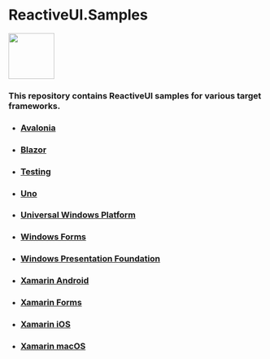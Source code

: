 
# ReactiveUI.Samples

<a href="https://github.com/reactiveui/reactiveui">
  <img width="90" heigth="90" src="https://raw.githubusercontent.com/reactiveui/styleguide/master/logo/main.png">
</a>

### This repository contains ReactiveUI samples for various target frameworks.

- ### [Avalonia](https://github.com/reactiveui/ReactiveUI.Samples/tree/main/avalonia)

- ### [Blazor](https://github.com/reactiveui/ReactiveUI.Samples/tree/main/blazor)

- ### [Testing](https://github.com/reactiveui/ReactiveUI.Samples/tree/main/testing)

- ### [Uno](https://github.com/reactiveui/ReactiveUI.Samples/tree/main/uno)

- ### [Universal Windows Platform](https://github.com/reactiveui/ReactiveUI.Samples/tree/main/uwp)

- ### [Windows Forms](https://github.com/reactiveui/ReactiveUI.Samples/tree/main/winforms)

- ### [Windows Presentation Foundation](https://github.com/reactiveui/ReactiveUI.Samples/tree/main/wpf)

- ### [Xamarin Android](https://github.com/reactiveui/ReactiveUI.Samples/tree/main/xamarin-android)

- ### [Xamarin Forms](https://github.com/reactiveui/ReactiveUI.Samples/tree/main/xamarin-forms)

- ### [Xamarin iOS](https://github.com/reactiveui/ReactiveUI.Samples/tree/main/xamarin-ios)

- ### [Xamarin macOS](https://github.com/reactiveui/ReactiveUI.Samples/tree/main/xamarin-mac)
